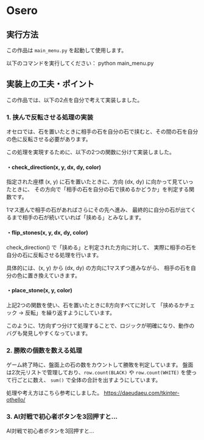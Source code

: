 # Osero

## 実行方法

この作品は `main_menu.py` を起動して使用します。

以下のコマンドを実行してください：
python main_menu.py


## 実装上の工夫・ポイント

この作品では、以下の2点を自分で考えて実装しました。

### 1. 挟んで反転させる処理の実装

オセロでは、石を置いたときに相手の石を自分の石で挟むと、その間の石を自分の色に反転させる必要があります。

この処理を実現するために、以下の2つの関数に分けて実装しました。

#### ・check_direction(x, y, dx, dy, color)
指定された座標 (x, y) に石を置いたときに、方向 (dx, dy) に向かって見ていったときに、
その方向で「相手の石を自分の石で挟めるかどうか」を判定する関数です。

1マス進んで相手の石があればさらにその先へ進み、
最終的に自分の石が出てくるまで相手の石が続いていれば「挟める」とみなします。

#### ・flip_stones(x, y, dx, dy, color)
check_direction() で「挟める」と判定された方向に対して、
実際に相手の石を自分の石に反転させる処理を行います。

具体的には、(x, y) から (dx, dy) の方向に1マスずつ進みながら、
相手の石を自分の色に置き換えていきます。

#### ・place_stone(x, y, color)
上記2つの関数を使い、石を置いたときに8方向すべてに対して
「挟めるかチェック → 反転」を繰り返すようにしています。

このように、1方向ずつ分けて処理することで、ロジックが明確になり、動作のバグも発見しやすくなっています。


### 2. 勝敗の個数を数える処理
ゲーム終了時に、盤面上の石の数をカウントして勝敗を判定しています。
盤面は2次元リストで管理しており、`row.count(BLACK)` や `row.count(WHITE)` を使って行ごとに数え、
`sum()` で全体の合計を出すようにしています。

処理や考え方はこちら参考にしました。
https://daeudaeu.com/tkinter-othello/


### 3. AI対戦で初心者ボタンを3回押すと...
AI対戦で初心者ボタンを3回押すと...
